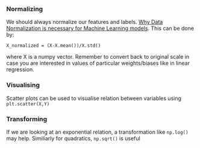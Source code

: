 ### Normalizing
We should always normalize our features and labels. [Why Data Normalization is necessary for Machine Learning models](https://medium.com/@urvashilluniya/why-data-normalization-is-necessary-for-machine-learning-models-681b65a05029).
This can be done by:
```
X_normalized = (X-X.mean())/X.std()
```
where X is a numpy vector. Remember to convert back to original scale in case you are interested in values of particular weights/biases like in linear regression.

### Visualising 
Scatter plots can be used to visualise relation between variables using ```plt.scatter(X,Y)```

### Transforming
If we are looking at an exponential relation, a transformation like ```np.log()``` may help. Similiarly for quadratics, ```np.sqrt()``` is useful
